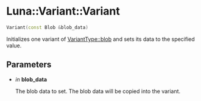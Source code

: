 # Luna::Variant::Variant

```c++
Variant(const Blob &blob_data)
```

Initializes one variant of [VariantType::blob](group___runtime_1ggac1ce0b9d7902d01bfd860c08aed25233aee26908bf9629eeb4b37dac350f4754a.md) and sets its data to the specified value. 



## Parameters
* *in* **blob_data**

    The blob data to set. The blob data will be copied into the variant. 

